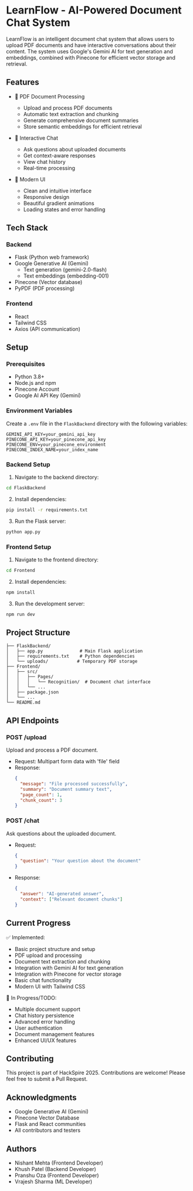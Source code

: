 # LearnFlow - AI-Powered Document Chat System

LearnFlow is an intelligent document chat system that allows users to upload PDF documents and have interactive conversations about their content. The system uses Google's Gemini AI for text generation and embeddings, combined with Pinecone for efficient vector storage and retrieval.

## Features

- 🚀 PDF Document Processing
  - Upload and process PDF documents
  - Automatic text extraction and chunking
  - Generate comprehensive document summaries
  - Store semantic embeddings for efficient retrieval

- 💬 Interactive Chat
  - Ask questions about uploaded documents
  - Get context-aware responses
  - View chat history
  - Real-time processing

- 🎨 Modern UI
  - Clean and intuitive interface
  - Responsive design
  - Beautiful gradient animations
  - Loading states and error handling

## Tech Stack

### Backend
- Flask (Python web framework)
- Google Generative AI (Gemini)
  - Text generation (gemini-2.0-flash)
  - Text embeddings (embedding-001)
- Pinecone (Vector database)
- PyPDF (PDF processing)

### Frontend
- React
- Tailwind CSS
- Axios (API communication)

## Setup

### Prerequisites
- Python 3.8+
- Node.js and npm
- Pinecone Account
- Google AI API Key (Gemini)

### Environment Variables
Create a `.env` file in the `FlaskBackend` directory with the following variables:
```
GEMINI_API_KEY=your_gemini_api_key
PINECONE_API_KEY=your_pinecone_api_key
PINECONE_ENV=your_pinecone_environment
PINECONE_INDEX_NAME=your_index_name
```

### Backend Setup
1. Navigate to the backend directory:
```bash
cd FlaskBackend
```

2. Install dependencies:
```bash
pip install -r requirements.txt
```

3. Run the Flask server:
```bash
python app.py
```

### Frontend Setup
1. Navigate to the frontend directory:
```bash
cd Frontend
```

2. Install dependencies:
```bash
npm install
```

3. Run the development server:
```bash
npm run dev
```

## Project Structure

```
├── FlaskBackend/
│   ├── app.py              # Main Flask application
│   ├── requirements.txt    # Python dependencies
│   └── uploads/           # Temporary PDF storage
├── Frontend/
│   ├── src/
│   │   ├── Pages/
│   │   │   └── Recognition/  # Document chat interface
│   │   └── ...
│   ├── package.json
│   └── ...
└── README.md
```

## API Endpoints

### POST /upload
Upload and process a PDF document.
- Request: Multipart form data with 'file' field
- Response: 
  ```json
  {
    "message": "File processed successfully",
    "summary": "Document summary text",
    "page_count": 1,
    "chunk_count": 3
  }
  ```

### POST /chat
Ask questions about the uploaded document.
- Request:
  ```json
  {
    "question": "Your question about the document"
  }
  ```
- Response:
  ```json
  {
    "answer": "AI-generated answer",
    "context": ["Relevant document chunks"]
  }
  ```

## Current Progress

✅ Implemented:
- Basic project structure and setup
- PDF upload and processing
- Document text extraction and chunking
- Integration with Gemini AI for text generation
- Integration with Pinecone for vector storage
- Basic chat functionality
- Modern UI with Tailwind CSS

🚧 In Progress/TODO:
- Multiple document support
- Chat history persistence
- Advanced error handling
- User authentication
- Document management features
- Enhanced UI/UX features

## Contributing

This project is part of HackSpire 2025. Contributions are welcome! Please feel free to submit a Pull Request.

## Acknowledgments

- Google Generative AI (Gemini)
- Pinecone Vector Database
- Flask and React communities
- All contributors and testers 

## Authors

- Nishant Mehta (Frontend Developer)
- Khush Patel (Backend Developer)
- Pranshu Oza (Frontend Developer)
- Vrajesh Sharma (ML Developer)